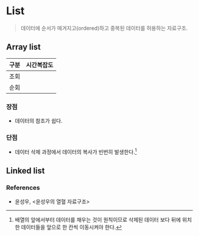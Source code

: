 # List

> 데이터에 순서가 매겨지고(ordered)하고 중복된 데이터를 허용하는 자료구조.

## Array list

| 구분 | 시간복잡도 |
| --- | -------- |
| 조회 |          |
| 순회 |          |

### 장점

- 데이터의 참조가 쉽다.

### 단점

- 데이터 삭제 과정에서 데이터의 복사가 빈번히 발생한다.[^arraylist_disadvantage] 

## Linked list


### References
- 윤성우, <윤성우의 열혈 자료구조>

[^arraylist_disadvantage]: 배열의 앞에서부터 데이터를 채우는 것이 원칙이므로 삭제된 데이터 보다 뒤에 위치한 데이터들을 앞으로 한 칸씩 이동시켜야 한다.
